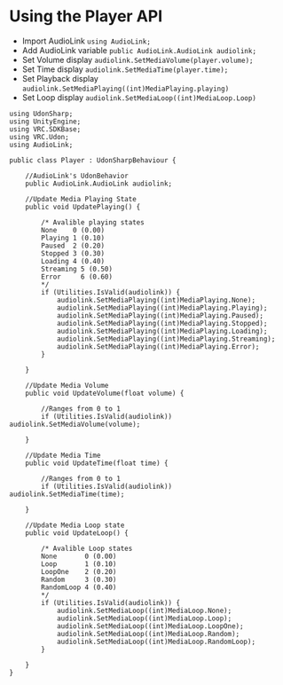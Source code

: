 # Using the Player API

- Import AudioLink `using AudioLink;`
- Add AudioLink variable `public AudioLink.AudioLink audiolink;`
- Set Volume display `audiolink.SetMediaVolume(player.volume);`
- Set Time display `audiolink.SetMediaTime(player.time);`
- Set Playback display `audiolink.SetMediaPlaying((int)MediaPlaying.playing)`
- Set Loop display `audiolink.SetMediaLoop((int)MediaLoop.Loop)`

```
using UdonSharp;
using UnityEngine;
using VRC.SDKBase;
using VRC.Udon;
using AudioLink;

public class Player : UdonSharpBehaviour {

    //AudioLink's UdonBehavior
    public AudioLink.AudioLink audiolink;

    //Update Media Playing State
    public void UpdatePlaying() {

        /* Avalible playing states
        None    0 (0.00)
        Playing 1 (0.10)
        Paused  2 (0.20)
        Stopped 3 (0.30)
        Loading 4 (0.40)
        Streaming 5 (0.50)
        Error     6 (0.60)
        */
        if (Utilities.IsValid(audiolink)) {
            audiolink.SetMediaPlaying((int)MediaPlaying.None);
            audiolink.SetMediaPlaying((int)MediaPlaying.Playing);
            audiolink.SetMediaPlaying((int)MediaPlaying.Paused);
            audiolink.SetMediaPlaying((int)MediaPlaying.Stopped);
            audiolink.SetMediaPlaying((int)MediaPlaying.Loading);
            audiolink.SetMediaPlaying((int)MediaPlaying.Streaming);
            audiolink.SetMediaPlaying((int)MediaPlaying.Error);
        }

    }

    //Update Media Volume
    public void UpdateVolume(float volume) {

        //Ranges from 0 to 1
        if (Utilities.IsValid(audiolink)) audiolink.SetMediaVolume(volume);

    }

    //Update Media Time
    public void UpdateTime(float time) {

        //Ranges from 0 to 1
        if (Utilities.IsValid(audiolink)) audiolink.SetMediaTime(time);

    }

    //Update Media Loop state
    public void UpdateLoop() {

        /* Avalible Loop states
        None       0 (0.00)
        Loop       1 (0.10)
        LoopOne    2 (0.20)
        Random     3 (0.30)
        RandomLoop 4 (0.40)
        */
        if (Utilities.IsValid(audiolink)) {
            audiolink.SetMediaLoop((int)MediaLoop.None);
            audiolink.SetMediaLoop((int)MediaLoop.Loop);
            audiolink.SetMediaLoop((int)MediaLoop.LoopOne);
            audiolink.SetMediaLoop((int)MediaLoop.Random);
            audiolink.SetMediaLoop((int)MediaLoop.RandomLoop);
        }

    }
}
```